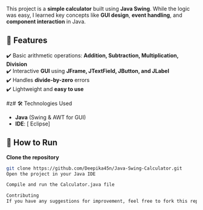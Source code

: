 This project is a **simple calculator** built using **Java Swing**. While the logic was easy, I learned key concepts like **GUI design**, **event handling**, and **component interaction** in Java.  

## 📌 Features  
✔️ Basic arithmetic operations: **Addition, Subtraction, Multiplication, Division**  
✔️ Interactive **GUI** using **JFrame, JTextField, JButton, and JLabel**  
✔️ Handles **divide-by-zero** errors  
✔️ Lightweight and **easy to use**  

#z# 🛠 Technologies Used  
- **Java** (Swing & AWT for GUI)  
- **IDE**: [ Eclipse]  

## 🚀 How to Run  
**Clone the repository**  
   ```bash
   git clone https://github.com/Deepika45n/Java-Swing-Calculator.git
Open the project in your Java IDE

Compile and run the Calculator.java file

Contributing
If you have any suggestions for improvement, feel free to fork this repo and submit a pull request!
